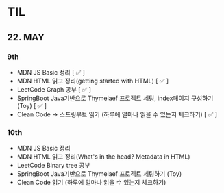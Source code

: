# TIL
## 22. MAY
### 9th
- MDN JS Basic 정리 [ :white_check_mark: ]
- MDN HTML 읽고 정리(getting started with HTML) [ :white_check_mark: ]
- LeetCode Graph 공부 [ :white_check_mark: ]
- SpringBoot Java기반으로 Thymelaef 프로젝트 세팅, index페이지 구성하기 (Toy) [ :white_check_mark: ]
- Clean Code -> 스프링부트 읽기 (하루에 얼마나 읽을 수 있는지 체크하기) [ :white_check_mark: ]

### 10th
- MDN JS Basic 정리 
- MDN HTML 읽고 정리(What's in the head? Metadata in HTML)
- LeetCode Binary tree 공부
- SpringBoot Java기반으로 Thymelaef 프로젝트 세팅하기 (Toy)
- Clean Code 읽기 (하루에 얼마나 읽을 수 있는지 체크하기)